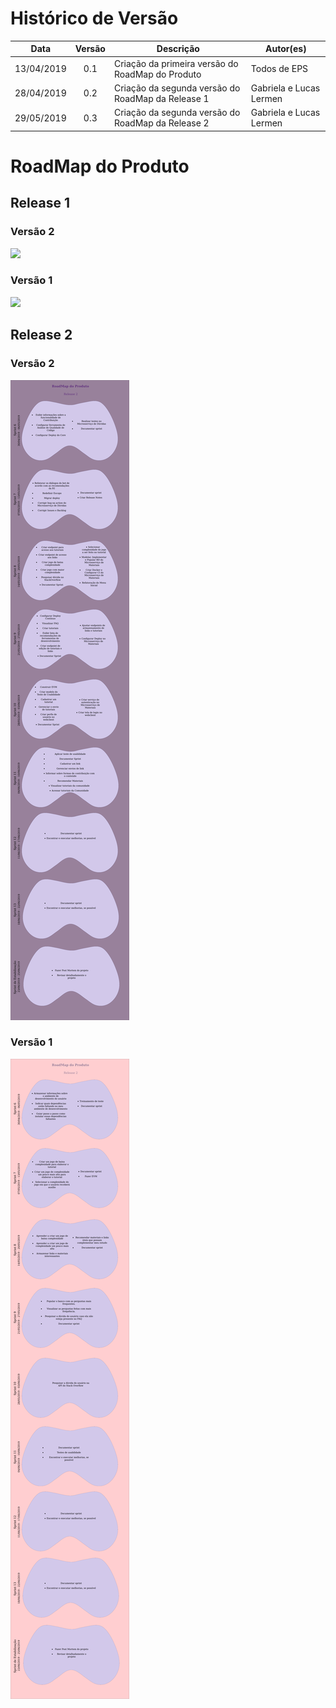 # Histórico de Versão

 **Data** | **Versão** | **Descrição** | **Autor(es)**
---|:---:|---|---
13/04/2019| 0.1| Criação da primeira versão do RoadMap do Produto | Todos de EPS
28/04/2019| 0.2| Criação da segunda versão do RoadMap da Release 1| Gabriela e Lucas Lermen
29/05/2019| 0.3| Criação da segunda versão do RoadMap da Release 2| Gabriela e Lucas Lermen

# RoadMap do Produto
## Release 1
### Versão 2
![](./imagens/RoadMap_Produto-Release_1-versao2.png)
### Versão 1
![](./imagens/RoadMap_Produto-Release_1-versao1.png)
## Release 2
### Versão 2
![](./imagens/RoadMap_Produto-Release_2-versao2.png)
### Versão 1
![](./imagens/RoadMap_Produto-Release_2-versao1.png)
